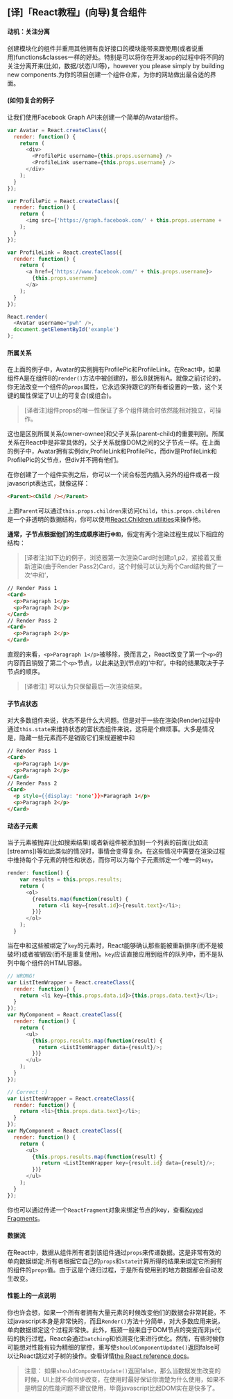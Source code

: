 <!--begin
"title":"「React教程」(向导)复合组件",
"subtitle":"创建模块化的组件并重用其他拥有良好接口的模块能带来跟使用(或者说重用)functions&classes一样的好处。特别是可以将你在开发app的过程中将不同的关注分离开来(比如，数据/状态/UI等)，however you please simply by building new components.为你的项目创建一个组件仓库，为你的网站做出最合适的界面。",
"bgphoto":"#33b15d",
"publishtime":"2016/01/28",
"category":"coding",
"preview":""
end-->

## [译]「React教程」(向导)复合组件

#### 动机：关注分离

创建模块化的组件并重用其他拥有良好接口的模块能带来跟使用(或者说重用)functions&classes一样的好处。特别是可以将你在开发app的过程中将不同的关注分离开来(比如，数据/状态/UI等)，however you please simply by building new components.为你的项目创建一个组件仓库，为你的网站做出最合适的界面。

#### (如何)复合的例子

让我们使用Facebook Graph API来创建一个简单的Avatar组件。
```javascript
var Avatar = React.createClass({
  render: function() {
    return (
      <div>
        <ProfilePic username={this.props.username} />
        <ProfileLink username={this.props.username} />
      </div>
    );
  }
});

var ProfilePic = React.createClass({
  render: function() {
    return (
      <img src={'https://graph.facebook.com/' + this.props.username + '/picture'} />
    );
  }
});

var ProfileLink = React.createClass({
  render: function() {
    return (
      <a href={'https://www.facebook.com/' + this.props.username}>
        {this.props.username}
      </a>
    );
  }
});

React.render(
  <Avatar username="pwh" />,
  document.getElementById('example')
);
```

#### 所属关系

在上面的例子中，Avatar的实例拥有ProfilePic和ProfileLink。在React中，如果组件A是在组件B的```render()```方法中被创建的，那么B就拥有A。就像之前讨论的，你无法改变一个组件的```props```属性，它永远保持跟它的所有者设置的一致，这个关键的属性保证了UI上的可复合(或组合)。

>   [译者注]组件props的唯一性保证了多个组件耦合时依然能相对独立，可操作。

这也是区别所属关系(owner-ownee)和父子关系(parent-child)的重要判别。所属关系在React中是非常具体的，父子关系就像DOM之间的父子节点一样。在上面的例子中，Avatar拥有实例div,ProfileLink和ProfilePic，而div是ProfileLink和ProfilePic的父节点，但div并不拥有他们。

在你创建了一个组件实例之后，你可以一个闭合标签内插入另外的组件或者一段javascript表达式，就像这样：

``` html
<Parent><Child /></Parent>  
```

上面```Parent```可以通过```this.props.children```来访问```Child```，```this.props.children```是一个非透明的数据结构，你可以使用[React.Children.utilities]()来操作他。

**通常，子节点根据他们的生成顺序进行```中和```**，假定有两个渲染过程生成以下相应的结构：

>   [译者注]如下边的例子，浏览器第一次渲染Card时创建p1,p2，紧接着又重新渲染(由于Render Pass2)Card，这个时候可以认为两个Card结构做了一次‘中和’，

```html
// Render Pass 1
<Card>
  <p>Paragraph 1</p>
  <p>Paragraph 2</p>
</Card>
// Render Pass 2
<Card>
  <p>Paragraph 2</p>
</Card> 
```

直观的来看，```<p>Paragraph 1</p>```被移除，换而言之，React改变了第一个```<p>```的内容而且销毁了第二个```<p>```节点，以此来达到(节点的)‘中和’。中和的结果取决于子节点的顺序。

>   [译者注] 可以认为只保留最后一次渲染结果。

#### 子节点状态

对大多数组件来说，状态不是什么大问题。但是对于一些在渲染(Render)过程中通过```this.state```来维持状态的富状态组件来说，这将是个麻烦事。大多是情况是，隐藏一些元素而不是销毁它们来规避被中和

```html
// Render Pass 1
<Card>
  <p>Paragraph 1</p>
  <p>Paragraph 2</p>
</Card>
// Render Pass 2
<Card>
  <p style={{display: 'none'}}>Paragraph 1</p>
  <p>Paragraph 2</p>
</Card> 
```

#### 动态子元素

当子元素被抛弃(比如搜索结果)或者新组件被添加到一个列表的前面(比如流[streams])等如此类似的情况时，事情会变得复杂。在这些情况中需要在渲染过程中维持每个子元素的特性和状态，而你可以为每个子元素绑定一个唯一的```key```。

``` javascript
render: function() {
    var results = this.props.results;
    return (
      <ol>
        {results.map(function(result) {
          return <li key={result.id}>{result.text}</li>;
        })}
      </ol>
    );
  }
```

当在中和这些被绑定了```key```的元素时，React能够确认那些能被重新排序(而不是被破坏)或者被销毁(而不是重复使用)。```key```应该直接应用到组件的队列中，而不是队列中每个组件的HTML容器。

``` javascript
// WRONG!
var ListItemWrapper = React.createClass({
  render: function() {
    return <li key={this.props.data.id}>{this.props.data.text}</li>;
  }
});
var MyComponent = React.createClass({
  render: function() {
    return (
      <ul>
        {this.props.results.map(function(result) {
          return <ListItemWrapper data={result}/>;
        })}
      </ul>
    );
  }
});

// Correct :)
var ListItemWrapper = React.createClass({
  render: function() {
    return <li>{this.props.data.text}</li>;
  }
});
var MyComponent = React.createClass({
  render: function() {
    return (
      <ul>
        {this.props.results.map(function(result) {
           return <ListItemWrapper key={result.id} data={result}/>;
        })}
      </ul>
    );
  }
});
```

你也可以通过传递一个```ReactFragment```对象来绑定节点的key，查看[Keyed Fragments]()。

#### 数据流

在React中，数据从组件所有者到该组件通过```props```来传递数据。这是非常有效的单向数据绑定:所有者根据它自己的```props```和```state```计算所得的结果来绑定它所拥有的组件的```props```值。由于这是个递归过程，于是所有使用到的地方数据都会自动发生改变。

#### 性能上的一点说明

你也许会想，如果一个所有者拥有大量元素的时候改变他们的数据会非常耗能，不过javascript本身是非常快的，而且```Render()```方法十分简单，对大多数应用来说，单向数据绑定这个过程非常快。此外，瓶颈一般来自于DOM节点的突变而非js代码的执行过程，React会通过```batching```和侦测变化来进行优化。然而，有些时候你可能想对性能有较为精细的掌控，重写使```shouldComponentUpdate()```返回false可以让React跳过对子树的操作。查看详情[the React reference docs]()。

>   注意：
>       如果```shouldComponentUpdate()```返回false，那么当数据发生改变的时候，UI上就不会同步改变，在使用时最好保证你清楚为什么使用，如果不是明显的性能问题不建议使用，毕竟javascript比起DOM实在是快多了。　
